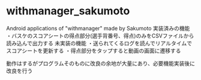 # withmanager_sakumoto
Android applications of "withmanager" made by Sakumoto
実装済みの機能
・バスケのスコアシートの得点部分(選手背番号、得点)のみをCSVファイルから読み込んで出力する
未実装の機能
・送られてくるログを読んでリアルタイムでスコアシートを更新する
・得点部分をタップすると動画の画面に遷移する

動作はするがプログラムそのものに改良の余地が大量にあり、必要機能実装後に改良を行う
